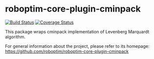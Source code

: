 roboptim-core-plugin-cminpack
=============================

[![Build Status](https://travis-ci.org/roboptim/roboptim-core-plugin-cminpack.png?branch=master)](https://travis-ci.org/roboptim/roboptim-core-plugin-cminpack)
[![Coverage Status](https://coveralls.io/repos/roboptim/roboptim-core-plugin-cminpack/badge.png)](https://coveralls.io/r/roboptim/roboptim-core-plugin-cminpack)

This package wraps cminpack implementation of Levenberg Marquardt algorithm.

For general information about the project, please refer to its
homepage: https://github.com/roboptim/roboptim-core-plugin-cminpack
